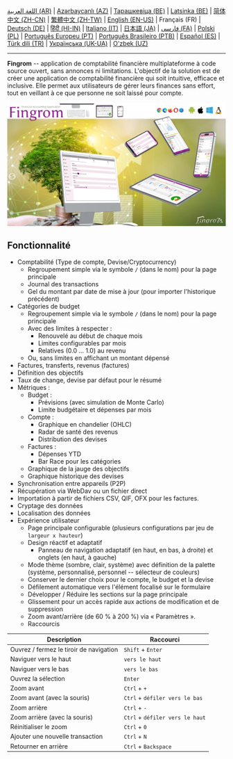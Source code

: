 [اللغة العربية (AR)](./about_ar.md) |
[Azərbaycanlı (AZ)](./about_az.md) |
[Тарашкевіца (BE)](./about_be.md) |
[Latsinka (BE)](./about_be_EU.md) |
[简体中文 (ZH-CN)](./about_zh.md) |
[繁體中文 (ZH-TW)](./about_zh_TW.md) |
[English (EN-US)](./about_en.md) |
Français (FR) |
[Deutsch (DE)](./about_de.md) |
[हिंदी (HI-IN)](./about_hi.md) |
[Italiano (IT)](./about_it.md) |
[日本語 (JA)](./about_ja.md) |
[فارسی (FA)](./about_fa.md) |
[Polski (PL)](./about_pl.md) |
[Português Europeu (PT)](./about_pt.md) |
[Português Brasileiro (PTB)](./about_pt_BR.md) |
[Español (ES)](./about_es.md) |
[Türk dili (TR)](./about_tr.md) |
[Українська (UK-UA)](./about_uk.md) |
[O'zbek (UZ)](./about_uz.md)

---

**Fingrom** -- application de comptabilité financière multiplateforme à code source ouvert, sans annonces ni limitations.
L'objectif de la solution est de créer une application de comptabilité financière qui soit intuitive, efficace et inclusive. 
Elle permet aux utilisateurs de gérer leurs finances sans effort, tout en veillant à ce que personne ne soit laissé pour compte.

[![Voir la vidéo](../images/presentation_en.png)](https://youtu.be/sNTbpILLsOw)

## Fonctionnalité
- Comptabilité (Type de compte, Devise/Cryptocurrency)
  - Regroupement simple via le symbole `/` (dans le nom) pour la page principale
  - Journal des transactions
  - Gel du montant par date de mise à jour (pour importer l'historique précédent)
- Catégories de budget
  - Regroupement simple via le symbole `/` (dans le nom) pour la page principale
  - Avec des limites à respecter :
    - Renouvelé au début de chaque mois
    - Limites configurables par mois
    - Relatives (0.0 ... 1.0) au revenu
  - Ou, sans limites en affichant un montant dépensé
- Factures, transferts, revenus (factures)
- Définition des objectifs
- Taux de change, devise par défaut pour le résumé
- Métriques : 
  - Budget :
    - Prévisions (avec simulation de Monte Carlo)
    - Limite budgétaire et dépenses par mois
  - Compte :
    - Graphique en chandelier (OHLC)
    - Radar de santé des revenus
    - Distribution des devises
  - Factures :
    - Dépenses YTD
    - Bar Race pour les catégories
  - Graphique de la jauge des objectifs
  - Graphique historique des devises
- Synchronisation entre appareils (P2P) 
- Récupération via WebDav ou un fichier direct
- Importation à partir de fichiers CSV, QIF, OFX pour les factures.
- Cryptage des données
- Localisation des données
- Expérience utilisateur
  - Page principale configurable (plusieurs configurations par jeu de `largeur x hauteur`)
  - Design réactif et adaptatif
    - Panneau de navigation adaptatif (en haut, en bas, à droite) et onglets (en haut, à gauche)
  - Mode thème (sombre, clair, système) avec définition de la palette (système, personnalisé, personnel -- sélecteur de couleurs)
  - Conserver le dernier choix pour le compte, le budget et la devise
  - Défilement automatique vers l'élément focalisé sur le formulaire
  - Développer / Réduire les sections sur la page principale
  - Glissement pour un accès rapide aux actions de modification et de suppression
  - Zoom avant/arrière (de 60 % à 200 %) via « Paramètres ».
  - Raccourcis

| Description                              | Raccourci                      |
| ---------------------------------------- | ------------------------------ |
| Ouvrez / fermez le tiroir de navigation  | `Shift` + `Enter`              |
| Naviguer vers le haut                    | `vers le haut`                 |
| Naviguer vers le bas                     | `vers le bas`                  |
| Ouvrez la sélection                      | `Enter`                        |
| Zoom avant                               | `Ctrl` + `+`                   |
| Zoom avant (avec la souris)              | `Ctrl` + `défiler vers le bas` |
| Zoom arrière                             | `Ctrl` + `-`                   |
| Zoom arrière (avec la souris)            | `Ctrl` + `défiler vers le haut`|
| Réinitialiser le zoom                    | `Ctrl` + `0`                   |
| Ajouter une nouvelle transaction         | `Ctrl` + `N`                   |
| Retourner en arrière                     | `Ctrl` + `Backspace`           |
<!--
| Modifier l'élément sélectionné           | `Ctrl` + `E`                   |
| Supprimer l'élément sélectionné          | `Ctrl` + `D`                   |
-->
